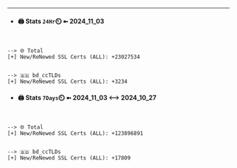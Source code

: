 

---
- #### 🖨️ **Stats** `24Hr`⏲️ ➼ 2024_11_03
```console


--> 🌐 Total
[+] New/ReNewed SSL Certs (ALL): +23027534


--> 🇧🇩 bd_ccTLDs
[+] New/ReNewed SSL Certs (ALL): +3234

```

- #### 🖨️ **Stats** `7Days`⏲️ ➼ 2024_11_03 <--> 2024_10_27
```console


--> 🌐 Total
[+] New/ReNewed SSL Certs (ALL): +123896891


--> 🇧🇩 bd_ccTLDs
[+] New/ReNewed SSL Certs (ALL): +17809

```

